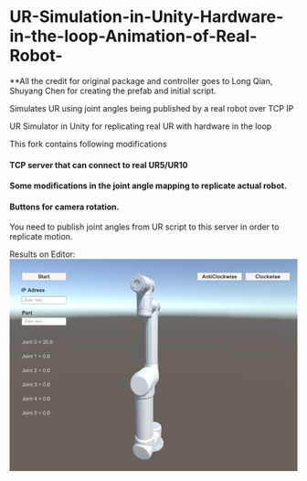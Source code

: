 # UR-Simulation-in-Unity-Hardware-in-the-loop-Animation-of-Real-Robot-

**All the credit for original package and controller goes to Long Qian, Shuyang Chen for creating the prefab and initial script.

Simulates UR using joint angles being published by a real robot over TCP IP 

UR Simulator in Unity for replicating real UR with hardware in the loop

 
This fork contains following modifications

#### TCP server that can connect to real UR5/UR10
#### Some modifications in the joint angle mapping to replicate actual robot. 
#### Buttons for camera rotation.

You need to publish joint angles from UR script to this server in order to replicate motion.

Results on Editor:
![capture](UR.PNG "Capture in Unity3D Editor")
